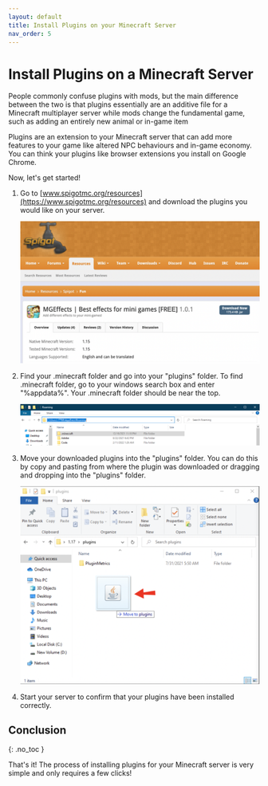 ```yaml
---
layout: default
title: Install Plugins on your Minecraft Server
nav_order: 5
---
```


# Install Plugins on a Minecraft Server

People commonly confuse plugins with mods, but the main difference between the two is that plugins essentially are an additive file for a Minecraft multiplayer server while mods change the fundamental game, such as adding an entirely new animal or in-game item

Plugins are an extension to your Minecraft server that can add more features to your game like altered NPC behaviours and in-game economy. You can think your plugins like browser extensions you install on Google Chrome. 

Now, let's get started!

1. Go to [www.spigotmc.org/resources](https://www.spigotmc.org/resources) and download the plugins you would like on your server.

    ![Minecraft Task](../assets/images/plugins/download_plugin.png)


2. Find your .minecraft folder and go into your "plugins" folder. To find .minecraft folder, go to your windows search box and enter "%appdata%". Your .minecraft folder should be near the top.

    ![Minecraft Task](../assets/images/plugins/find_minecraft_folder.png)


3. Move your downloaded plugins into the "plugins" folder. You can do this by copy and pasting from where the plugin was downloaded or dragging and dropping into the "plugins" folder.

    ![Minecraft Task](../assets/images/plugins/move_plugin.png)


4. Start your server to confirm that your plugins have been installed correctly.

## Conclusion
{: .no_toc }

That's it! The process of installing plugins for your Minecraft server is very simple and only requires a few clicks!
